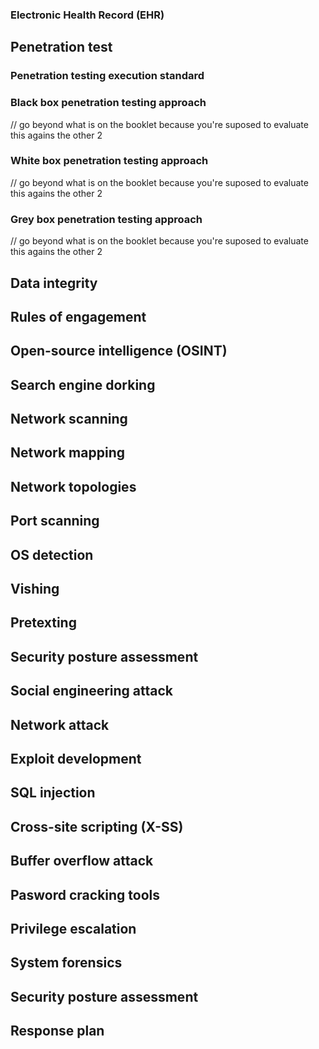 ### Electronic Health Record (EHR)

## Penetration test 
### Penetration testing execution standard 

### Black box penetration testing approach 
// go beyond what is on the booklet because you're suposed to evaluate this agains the other 2

### White box penetration testing approach
// go beyond what is on the booklet because you're suposed to evaluate this agains the other 2


### Grey box penetration testing approach
// go beyond what is on the booklet because you're suposed to evaluate this agains the other 2


## Data integrity 

## Rules of engagement

## Open-source intelligence (OSINT)

## Search engine dorking

## Network scanning

## Network mapping 

## Network topologies 

## Port scanning

## OS detection 

## Vishing 

## Pretexting 

## Security posture assessment 

## Social engineering attack 

## Network attack

## Exploit development 

## SQL injection 

## Cross-site scripting (X-SS)


## Buffer overflow attack 

## Pasword cracking tools 

## Privilege escalation

## System forensics 

## Security posture assessment 

## Response plan 




